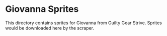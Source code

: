 # Giovanna Sprites

This directory contains sprites for Giovanna from Guilty Gear Strive.
Sprites would be downloaded here by the scraper.
